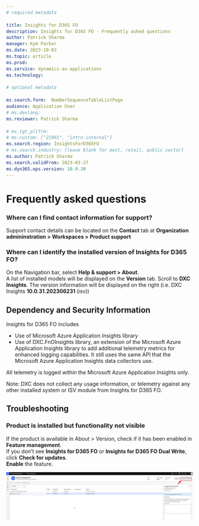 ```yaml
---
# required metadata

title: Insights for D365 FO
description: Insights for D365 FO - Frequently asked questions
author: Patrick Sharma
manager: Kym Parker
ms.date: 2023-10-03
ms.topic: article
ms.prod: 
ms.service: dynamics-ax-applications
ms.technology: 

# optional metadata

ms.search.form:  NumberSequenceTableListPage
audience: Application User
# ms.devlang: 
ms.reviewer: Patrick Sharma

# ms.tgt_pltfrm: 
# ms.custom: ["21901", "intro-internal"]
ms.search.region: InsightsForD365FO
# ms.search.industry: [leave blank for most, retail, public sector]
ms.author: Patrick Sharma
ms.search.validFrom: 2023-03-27
ms.dyn365.ops.version: 10.0.30
---
```


# Frequently asked questions

### Where can I find contact information for support?
Support contact details can be located on the **Contact** tab at **Organization admininstration > Workspaces > Product support**

### Where can I identify the installed version of Insights for D365 FO?
On the Navigation bar, select **Help & support > About**. <br>
A list of installed models will be displayed on the **Version** tab.  Scroll to **DXC Insights**. The version information will be displayed on the right (i.e. DXC Insights  **10.0.31.202306231** (isv))

## Dependency and Security Information

Insights for D365 FO includes

- Use of Microsoft Azure Application Insights library
- Use of DXC.FnOInsights library, an extension of the Microsoft Azure Application Insights library to add additional telemetry metrics for enhanced logging capabilities. It still uses the same API that the Microsoft Azure Application Insights data collectors use.

All telemetry is logged within the Microsoft Azure Application Insights only.

Note: DXC does not collect any usage information, or telemetry against any other installed system or ISV module from Insights for D365 FO. 

## 	Troubleshooting

###   Product is installed but functionality not visible
If the product is available in About > Version, check if it has been enabled in **Feature management**. <br>
If you don't see **Insights for D365 FO** or **Insights for D365 FO Dual Write**, click **Check for updates**. <br>
**Enable** the feature. <br>

![CheckForUpdates](Images/CheckForUpdates.png "CheckForUpdates")
  

